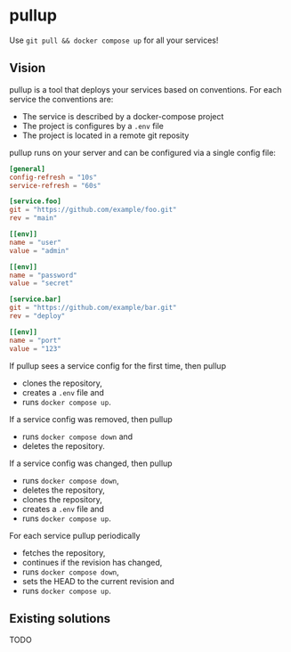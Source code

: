 # pullup

Use `git pull && docker compose up` for all your services!

## Vision

pullup is a tool that deploys your services based on conventions. For each service the conventions are:

- The service is described by a docker-compose project
- The project is configures by a `.env` file
- The project is located in a remote git reposity

pullup runs on your server and can be configured via a single config file:

```toml
[general]
config-refresh = "10s"
service-refresh = "60s"

[service.foo]
git = "https://github.com/example/foo.git"
rev = "main"

[[env]]
name = "user"
value = "admin"

[[env]]
name = "password"
value = "secret"

[service.bar]
git = "https://github.com/example/bar.git"
rev = "deploy"

[[env]]
name = "port"
value = "123"
```

If pullup sees a service config for the first time, then pullup

- clones the repository,
- creates a `.env` file and
- runs `docker compose up`.

If a service config was removed, then pullup

- runs `docker compose down` and
- deletes the repository.

If a service config was changed, then pullup

- runs `docker compose down`,
- deletes the repository,
- clones the repository,
- creates a `.env` file and
- runs `docker compose up`.

For each service pullup periodically

- fetches the repository,
- continues if the revision has changed,
- runs `docker compose down`,
- sets the HEAD to the current revision and
- runs `docker compose up`.

## Existing solutions

TODO
